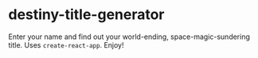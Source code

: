 # destiny-title-generator

Enter your name and find out your world-ending, space-magic-sundering title. Uses `create-react-app`. Enjoy!